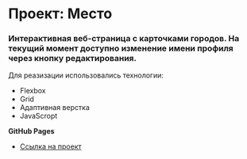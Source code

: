# Проект: Место

### Интерактивная веб-страница с карточками городов. На текущий момент доступно изменение имени профиля через кнопку редактирования.

Для реазизации использовались технологии:
- Flexbox
- Grid
- Адаптивная верстка
- JavaScropt

**GitHub Pages**

* [Ссылка на проект](https://r34kwonza.github.io/mesto/)
